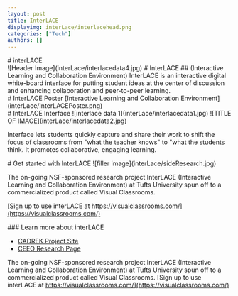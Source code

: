 ```yaml
---
layout: post
title: InterLACE
displayimg: interLace/interlacehead.png
categories: ["Tech"]
authors: []
---
```

<!--SITE_TITLE creates a title for your webpage----------------->
<div class="site_title" markdown="1">
# interLACE
</div>

<!--IMAGE_TEXT_OVERLAY creates a image with a text box over it--------------------->
<div class="image_text_overlay" markdown="1">
![Header Image](interLace/interlacedata4.jpg)
# InterLACE
## (Interactive Learning and Collaboration Environment)
InterLACE is an interactive digital white-board interface for putting student ideas at the center of discussion and enhancing collaboration and peer-to-peer learning.
</div>

<!--PDF creates a grid of pdfs--------------------->
<div class="document" markdown="1">
# InterLACE Poster
[Interactive Learning and Collaboration Environment](interLace/InterLACEPoster.png)
<!-- insert as many links here as you want to dynamically create a grid of pdfs-->
</div>


<div class="free_write" markdown="1">
# InterLACE Interface
![interlace data 1](interLace/interlacedata1.jpg)
![TITLE OF IMAGE](interLace/interlacedata2.jpg)

Interface lets students quickly capture and share their work to shift the focus of classrooms from "what the teacher knows"
to "what the students think. It promotes collaborative, engaging learning.

</div>

<!--FREE WRITE lets you write any markdown you want (include images, lists, titles, code,etc)
               If something doesn't look how you expect on the page, try adding a linebreak after it--------------------->
<div class="free_write" markdown="1">
# Get started with InterLACE
![filler image](interLace/sideResearch.jpg)


The on-going NSF-sponsored research project InterLACE (Interactive Learning and Collaboration Environment) at Tufts University spun off to a commercialized product called Visual Classrooms.

[Sign up to use interLACE at https://visualclassrooms.com/](https://visualclassrooms.com/)
</div>

<!--FREE WRITE lets you write any markdown you want (include images, lists, titles, code,etc)
               If something doesn't look how you expect on the page, try adding a linebreak after it--------------------->
<div class="free_write" markdown="1">
### Learn more about interLACE


- [CADREK Project Site](https://cadrek12.org/projects/interlace-interactive-learning-and-collaboration-environment)
- [CEEO Research Page](http://ceeo.tufts.edu/research/projectsinterlace.htm)

The on-going NSF-sponsored research project InterLACE (Interactive Learning and Collaboration Environment) at Tufts University spun off to a commercialized product called Visual Classrooms.
[Sign up to use interLACE at https://visualclassrooms.com/](https://visualclassrooms.com/)
</div>
